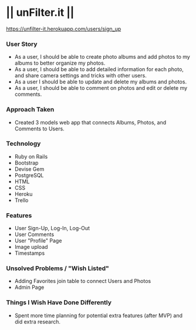 # || unFilter.it ||
https://unfilter-it.herokuapp.com/users/sign_up

### User Story
  * As a user, I should be able to create photo albums and add photos to my albums to better organize my photos.
  * As a user, I should be able to add detailed information for each photo, and share camera settings and tricks with other users.
  * As a user I should be able to update and delete my albums and photos.
  * As a user, I should be able to comment on photos and edit or delete my comments.

### Approach Taken
  * Created 3 models web app that connects Albums, Photos, and Comments to Users.

### Technology
  * Ruby on Rails
  * Bootstrap
  * Devise Gem
  * PostgreSQL
  * HTML
  * CSS
  * Heroku
  * Trello

### Features
  * User Sign-Up, Log-In, Log-Out
  * User Comments
  * User "Profile" Page
  * Image upload
  * Timestamps

### Unsolved Problems / "Wish Listed"

  * Adding Favorites join table to connect Users and Photos
  * Admin Page

### Things I Wish Have Done Differently

  * Spent more time planning for potential extra features (after MVP) and did extra research.
